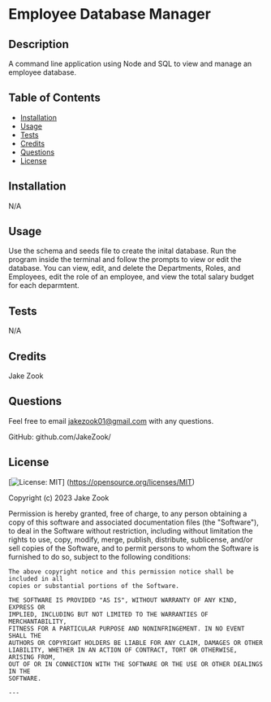 # Employee Database Manager
  
## Description

A command line application using Node and SQL to view and manage an employee database.

## Table of Contents

- [Installation](#installation)
- [Usage](#usage)
- [Tests](#tests)
- [Credits](#credits)
- [Questions](#questions)
- [License](#license)

## Installation

N/A

## Usage

Use the schema and seeds file to create the inital database. Run the program inside the terminal and follow the prompts to view or edit the database. You can view, edit, and delete  the Departments, Roles, and Employees, edit the role of an employee, and view the total salary budget for each deparmtent. 

## Tests

N/A

## Credits

Jake Zook

## Questions

Feel free to email jakezook01@gmail.com with any questions.

GitHub: github.com/JakeZook/

## License

[![License: MIT](https://img.shields.io/badge/License-MIT-yellow.svg)]
    (https://opensource.org/licenses/MIT)

Copyright (c) 2023 Jake Zook

Permission is hereby granted, free of charge, to any person obtaining a copy
    of this software and associated documentation files (the "Software"), to deal
    in the Software without restriction, including without limitation the rights
    to use, copy, modify, merge, publish, distribute, sublicense, and/or sell
    copies of the Software, and to permit persons to whom the Software is
    furnished to do so, subject to the following conditions:
    
    The above copyright notice and this permission notice shall be included in all
    copies or substantial portions of the Software.
    
    THE SOFTWARE IS PROVIDED "AS IS", WITHOUT WARRANTY OF ANY KIND, EXPRESS OR
    IMPLIED, INCLUDING BUT NOT LIMITED TO THE WARRANTIES OF MERCHANTABILITY,
    FITNESS FOR A PARTICULAR PURPOSE AND NONINFRINGEMENT. IN NO EVENT SHALL THE
    AUTHORS OR COPYRIGHT HOLDERS BE LIABLE FOR ANY CLAIM, DAMAGES OR OTHER
    LIABILITY, WHETHER IN AN ACTION OF CONTRACT, TORT OR OTHERWISE, ARISING FROM,
    OUT OF OR IN CONNECTION WITH THE SOFTWARE OR THE USE OR OTHER DEALINGS IN THE
    SOFTWARE.
    
    ---

